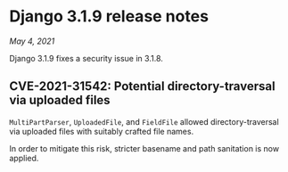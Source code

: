 # Django 3.1.9 release notes

*May 4, 2021*

Django 3.1.9 fixes a security issue in 3.1.8.

## CVE-2021-31542: Potential directory-traversal via uploaded files

`MultiPartParser`, `UploadedFile`, and `FieldFile` allowed
directory-traversal via uploaded files with suitably crafted file names.

In order to mitigate this risk, stricter basename and path sanitation is now
applied.
